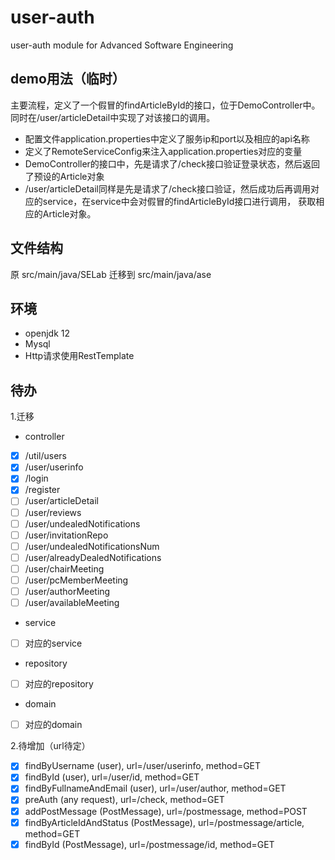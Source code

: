 # user-auth
user-auth module for Advanced Software Engineering

## demo用法（临时）
主要流程，定义了一个假冒的findArticleById的接口，位于DemoController中。同时在/user/articleDetail中实现了对该接口的调用。
- 配置文件application.properties中定义了服务ip和port以及相应的api名称
- 定义了RemoteServiceConfig来注入application.properties对应的变量
- DemoController的接口中，先是请求了/check接口验证登录状态，然后返回了预设的Article对象
- /user/articleDetail同样是先是请求了/check接口验证，然后成功后再调用对应的service，在service中会对假冒的findArticleById接口进行调用，
获取相应的Article对象。
 
## 文件结构
原 src/main/java/SELab 迁移到 src/main/java/ase

## 环境
- openjdk 12
- Mysql
- Http请求使用RestTemplate

## 待办
1.迁移
- controller
- [x] /util/users
- [x] /user/userinfo
- [x] /login
- [x] /register
- [ ] /user/articleDetail
- [ ] /user/reviews
- [ ] /user/undealedNotifications
- [ ] /user/invitationRepo
- [ ] /user/undealedNotificationsNum
- [ ] /user/alreadyDealedNotifications
- [ ] /user/chairMeeting
- [ ] /user/pcMemberMeeting
- [ ] /user/authorMeeting
- [ ] /user/availableMeeting
- service
- [ ] 对应的service
- repository
- [ ] 对应的repository
- domain 
- [ ] 对应的domain

2.待增加（url待定）
- [x] findByUsername (user), url=/user/userinfo, method=GET
- [x] findById (user), url=/user/id, method=GET
- [x] findByFullnameAndEmail (user), url=/user/author, method=GET
- [x] preAuth (any request), url=/check, method=GET
- [x] addPostMessage (PostMessage), url=/postmessage, method=POST
- [x] findByArticleIdAndStatus (PostMessage), url=/postmessage/article, method=GET
- [x] findById (PostMessage), url=/postmessage/id, method=GET
